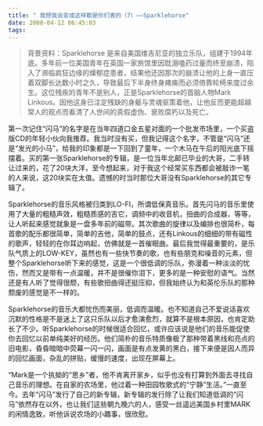 ```yaml
---
title: " 我想我会变成这样都是你们害的（7）——Sparklehorse"
date: 2008-04-12 06:45:03
tags:
---
```


> 背景资料：Sparklehorse 是来自美国维吉尼亚的独立乐队，组建于1994年底。多年前一位美国青年在英国一家旅馆里因耽溺嗑药过量而终至崩溃，陷入了濒临疯狂边缘的燥郁症患者，结果他还因那次的崩溃让他的上身一直压着双脚长达数小时之久，导致最后下半身终身瘫痪而必须倚靠轮椅来度过余生。这位残疾的青年不是别人，正是Sparklehorse的首脑人物Mark Linkous。因他这身已注定残缺的身躯与灵魂驱策着他，让他反而更能超越常人的观点而看清了人世间的真假虚伪、衰败腐朽以及死亡。

第一次记住“闪马”的名字是在当年四道口金五星对面的一个批发市场里，一个买盗版CD的年轻小伙向我推荐。我当时没有买，但我记得这个名字，不管是“闪马”还是“发光的小马”，给我的印象都是一下回到了童年，一个木马在午后的阳光底下摇摆着。买的第一张Sparklehorse的专辑，是一位当年北邮已毕业的大哥，二手转让过来的，花了20块大洋，至今想起来，对于我这个经常买东西都会被敲诈一笔的人来说，这20块实在太值。遗憾的时当时那位大哥没有Sparklehorse的其它专辑了。 

Sparklehorse的音乐风格被归类到LO-FI，所谓低保真音乐。首先闪马的音乐里使用了大量的粗糙声效，粗糙质感的吉它，调频中的收音机，扭曲的合成器，等等，让人听起来感觉就象是一盘多年前的磁带。其次歌曲的旋律以及编排也很简朴，每首歌的配乐都很简单，简单的吉他，简单的鼓点，还有Linkous的细细的带有磁性的歌声，轻轻的在你耳边响起，仿佛就是一首催眠曲。最后我觉得最重要的，是乐队气质上的LOW-KEY，虽然也有一些快节奏的歌，也有些朋克和噪音的元素，但整个Sparklehorse听下来的感觉，这是一个很低调的乐队，弥漫着一种淡淡的忧伤，然而又是带有一点温暖，并不是很催你泪下，更多的是一种安慰的语气。当然还是有人听了觉得很颓，有些歌扭曲得还挺压抑，但我始终认为和英伦乐队的那种颓废的感觉是不一样的。 

Sparklehorse的音乐大都忧伤而美丽，低调而温暖。也不知道自己不爱说话喜欢沉默的性格是不是迷上了这只乐队以后才愈演愈烈，就算不是根本原因，也肯定助长了不少。听Sparklehorse的时候很适合回忆，或许应该说是他们的音乐能促使你去回忆以前单纯美好的经历。他们简朴的音乐特质像极了那种带着黑线和亮点的旧电影，昏昏暗暗中荧幕一闪一闪，画面是有点发黄的黑白，接下来便是因人而异的回忆画面，杂乱的拼贴，缓慢的速度，出现在屏幕上。 

“Mark是一个执拗的“思乡”者，他不肯离开家乡，似乎也没有打算到外面去寻找自己音乐的理想。在自家的农场里，他过着一种田园牧歌式的“宁静”生活。”一直至今。去年“闪马”发行了自己的新专辑，新专辑的发行除了让我们知道低调的“闪马”依然存在以外，也让我们这些朝九晚六的人，感受一丝遥远美国乡村里MARK的闲情逸致，听他诉说农场的小趣事，很欣慰。